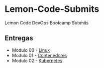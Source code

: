 # Lemon-Code-Submits

Lemon Code DevOps Bootcamp Submits

## Entregas

- Modulo 00 - [Linux](./00-Linux/)
- Modulo 01 - [Contenedores](./01-Contenedores/)
- Modulo 02 - [Kubernetes](./02-Orquestacion/)
